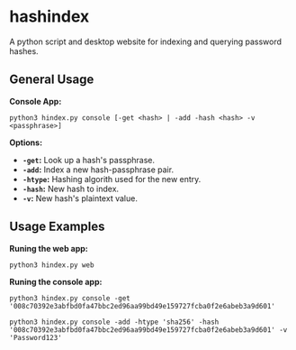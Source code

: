 # hashindex
A python script and desktop website for indexing and querying password hashes. 

## General Usage
**Console App:**
```
python3 hindex.py console [-get <hash> | -add -hash <hash> -v <passphrase>]
```
**Options:**
- **`-get`:** Look up a hash's passphrase.
- **`-add`:** Index a new hash-passphrase pair.
- **`-htype`:** Hashing algorith used for the new entry.
- **`-hash`:** New hash to index.
- **`-v`:** New hash's plaintext value.

## Usage Examples
**Runing the web app:**
```
python3 hindex.py web
```
**Runing the console app:**
```
python3 hindex.py console -get '008c70392e3abfbd0fa47bbc2ed96aa99bd49e159727fcba0f2e6abeb3a9d601'
```
```
python3 hindex.py console -add -htype 'sha256' -hash '008c70392e3abfbd0fa47bbc2ed96aa99bd49e159727fcba0f2e6abeb3a9d601' -v 'Password123'
```

